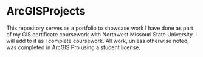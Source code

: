 # ArcGISProjects

This repository serves as a portfolio to showcase work I have done as part of my GIS certificate coursework with Northwest Missouri State University. I will add to it as I complete coursework. All work, unless otherwise noted, was completed in ArcGIS Pro using a student license. 
